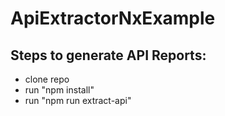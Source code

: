 # ApiExtractorNxExample

## Steps to generate API Reports:

- clone repo
- run "npm install"
- run "npm run extract-api"
